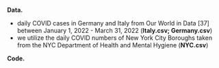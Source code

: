**Data.** 

 - daily COVID cases in Germany and Italy from Our World in Data [37] between January 1, 2022 - March 31, 2022 (**Italy.csv; Germany.csv**)
 - we utilize the daily COVID numbers of New York City Boroughs taken from the NYC Department of Health and Mental Hygiene (**NYC.csv**)


**Code.** 


